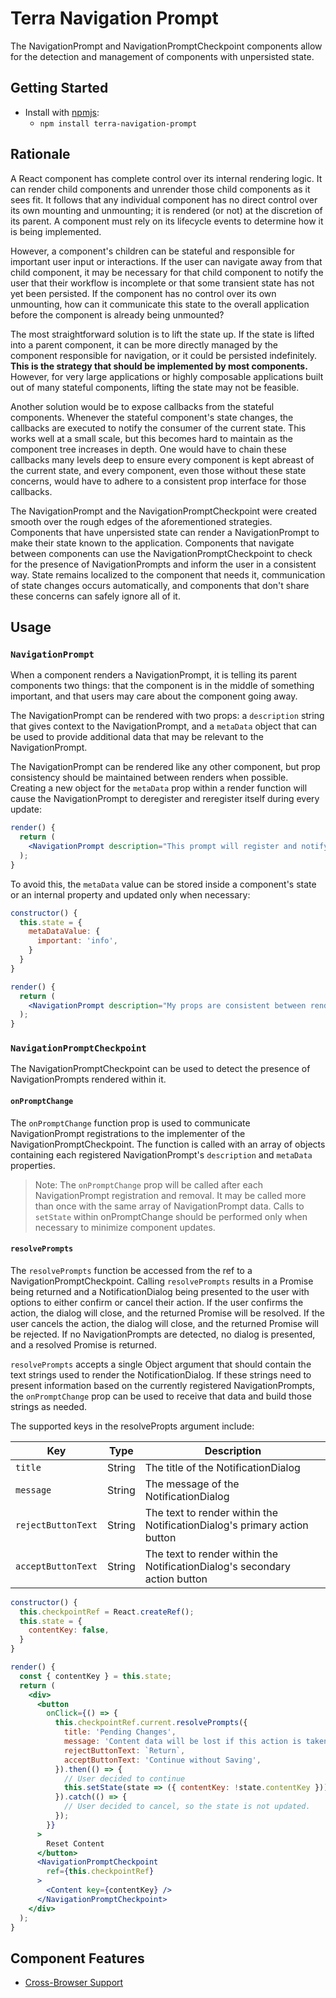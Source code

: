 # Terra Navigation Prompt

The NavigationPrompt and NavigationPromptCheckpoint components allow for the detection and management of components with unpersisted state.

## Getting Started

- Install with [npmjs](https://www.npmjs.com):
  - `npm install terra-navigation-prompt`

## Rationale

A React component has complete control over its internal rendering logic. It can render child components and unrender those child components as it sees fit. It follows that any individual component has no direct control over its own mounting and unmounting; it is rendered (or not) at the discretion of its parent. A component must rely on its lifecycle events to determine how it is being implemented.

However, a component's children can be stateful and responsible for important user input or interactions. If the user can navigate away from that child component, it may be necessary for that child component to notify the user that their workflow is incomplete or that some transient state has not yet been persisted. If the component has no control over its own unmounting, how can it communicate this state to the overall application before the component is already being unmounted?

The most straightforward solution is to lift the state up. If the state is lifted into a parent component, it can be more directly managed by the component responsible for navigation, or it could be persisted indefinitely. **This is the strategy that should be implemented by most components.** However, for very large applications or highly composable applications built out of many stateful components, lifting the state may not be feasible.

Another solution would be to expose callbacks from the stateful components. Whenever the stateful component's state changes, the callbacks are executed to notify the consumer of the current state. This works well at a small scale, but this becomes hard to maintain as the component tree increases in depth. One would have to chain these callbacks many levels deep to ensure every component is kept abreast of the current state, and every component, even those without these state concerns, would have to adhere to a consistent prop interface for those callbacks.

The NavigationPrompt and the NavigationPromptCheckpoint were created smooth over the rough edges of the aforementioned strategies. Components that have unpersisted state can render a NavigationPrompt to make their state known to the application. Components that navigate between components can use the NavigationPromptCheckpoint to check for the presence of NavigationPrompts and inform the user in a consistent way. State remains localized to the component that needs it, communication of state changes occurs automatically, and components that don't share these concerns can safely ignore all of it.

## Usage

### `NavigationPrompt`

When a component renders a NavigationPrompt, it is telling its parent components two things: that the component is in the middle of something important, and that users may care about the component going away.

The NavigationPrompt can be rendered with two props: a `description` string that gives context to the NavigationPrompt, and a `metaData` object that can be used to provide additional data that may be relevant to the NavigationPrompt.

The NavigationPrompt can be rendered like any other component, but prop consistency should be maintained between renders when possible. Creating a new object for the `metaData` prop within a render function will cause the NavigationPrompt to deregister and reregister itself during every update:

```jsx
render() {
  return (
    <NavigationPrompt description="This prompt will register and notify every time the component renders" metaData={{ important: 'info' }} />
  );
}
```

To avoid this, the `metaData` value can be stored inside a component's state or an internal property and updated only when necessary:

```jsx
constructor() {
  this.state = {
    metaDataValue: {
      important: 'info',
    }
  }
}

render() {
  return (
    <NavigationPrompt description="My props are consistent between renders, so this prompt will not re-register or notify" metaData={this.state.metaDataValue} />
  );
}
```

### `NavigationPromptCheckpoint`

The NavigationPromptCheckpoint can be used to detect the presence of NavigationPrompts rendered within it. 

#### `onPromptChange`

The `onPromptChange` function prop is used to communicate NavigationPrompt registrations to the implementer of the NavigationPromptCheckpoint. The function is called with an array of objects containing each registered NavigationPrompt's `description` and `metaData` properties.

> Note: The `onPromptChange` prop will be called after each NavigationPrompt registration and removal. It may be called more than once with the same array of NavigationPrompt data. Calls to `setState` within onPromptChange should be performed only when necessary to minimize component updates.

#### `resolvePrompts`

The `resolvePrompts` function be accessed from the ref to a NavigationPromptCheckpoint. Calling `resolvePrompts` results in a Promise being returned and a NotificationDialog being presented to the user with options to either confirm or cancel their action. If the user confirms the action, the dialog will close, and the returned Promise will be resolved. If the user cancels the action, the dialog will close, and the returned Promise will be rejected. If no NavigationPrompts are detected, no dialog is presented, and a resolved Promise is returned.

`resolvePrompts` accepts a single Object argument that should contain the text strings used to render the NotificationDialog. If these strings need to present information based on the currently registered NavigationPrompts, the `onPromptChange` prop can be used to receive that data and build those strings as needed.

The supported keys in the resolvePropts argument include:

|Key|Type|Description|
|---|---|---|
|`title`|String|The title of the NotificationDialog|
|`message`|String|The message of the NotificationDialog|
|`rejectButtonText`|String|The text to render within the NotificationDialog's primary action button|
|`acceptButtonText`|String|The text to render within the NotificationDialog's secondary action button|

```jsx
constructor() {
  this.checkpointRef = React.createRef();
  this.state = {
    contentKey: false,
  }
}

render() {
  const { contentKey } = this.state;
  return (
    <div>
      <button
        onClick={() => {
          this.checkpointRef.current.resolvePrompts({
            title: 'Pending Changes',
            message: 'Content data will be lost if this action is taken.',
            rejectButtonText: `Return`,
            acceptButtonText: 'Continue without Saving',
          }).then(() => {
            // User decided to continue
            this.setState(state => ({ contentKey: !state.contentKey }));
          }).catch(() => {
            // User decided to cancel, so the state is not updated.
          });
        }}
      >
        Reset Content
      </button>
      <NavigationPromptCheckpoint
        ref={this.checkpointRef}
      >
        <Content key={contentKey} />
      </NavigationPromptCheckpoint>
    </div>
  );
}
```

## Component Features
* [Cross-Browser Support](https://github.com/cerner/terra-ui/blob/master/src/terra-dev-site/contributing/ComponentStandards.e.contributing.md#cross-browser-support)
